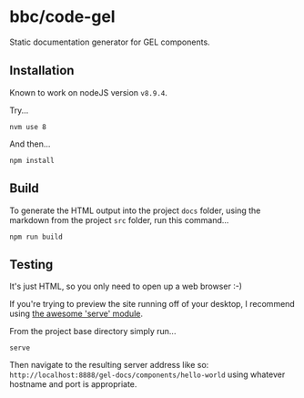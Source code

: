 # bbc/code-gel

Static documentation generator for GEL components.

## Installation

Known to work on nodeJS version `v8.9.4`.

Try...

`nvm use 8`

And then...

`npm install`

## Build

To generate the HTML output into the project `docs` folder, using the markdown from the project `src` folder, run this command...

`npm run build`

## Testing

It's just HTML, so you only need to open up a web browser :-)

If you're trying to preview the site running off of your desktop, I recommend using [the awesome 'serve' module](https://www.npmjs.com/package/serve).

From the project base directory simply run...

`serve`

Then navigate to the resulting server address like so: `http://localhost:8888/gel-docs/components/hello-world` using whatever hostname and port is appropriate.
